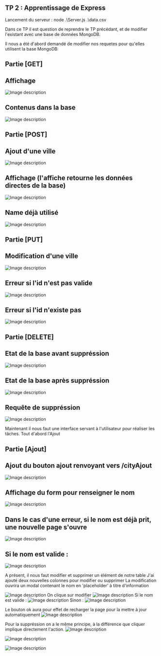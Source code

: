 ## TP 2 : Apprentissage de Express

Lancement du serveur : node .\Server.js .\data.csv

Dans ce TP il est question de reprendre le TP précédant, et de modifier l'existant avec une base de données MongoDB.

Il nous a été d'abord demandé de modifier nos requetes pour qu'elles utilisent la base MongoDB:

## Partie [GET]
## Affichage

![Image description](Captures/Get_cities_web_01.PNG)

## Contenus dans la base

![Image description](Captures/Get_cities_compas_02.PNG)

## Partie [POST]
## Ajout d'une ville

![Image description](Captures/Post_newCity_ok_03.PNG)

## Affichage (l'affiche retourne les données directes de la base)

![Image description](Captures/Get_cities_web_showPostOK_05.PNG)

## Name déjà utilisé

![Image description](Captures/Post_CityExist_Nok_04.PNG)

## Partie [PUT]
## Modification d'une ville

![Image description](Captures/Put_200_cityExist_06.PNG)

## Erreur si l'id n'est pas valide

![Image description](Captures/Put_400_idNotValid_06.PNG)

## Erreur si l'id n'existe pas

![Image description](Captures/Put_404_idNotExist_07.PNG)

## Partie [DELETE]
## Etat de la base avant suppréssion

![Image description](Captures/Delete_before_done_08.PNG)

## Etat de la base après suppréssion

![Image description](Captures/Delete_done_10.PNG)

## Requête de suppréssion

![Image description](Captures/Delete_request_done_09.PNG)

Maintenant il nous faut une interface servant à l'utilisateur pour réaliser les tâches.
Tout d'abord l'Ajout

## Partie [Ajout]
## Ajout du bouton ajout renvoyant vers /cityAjout

![Image description](Captures/Ajout_btn_ajoutVille.PNG)

## Affichage du form pour renseigner le nom

![Image description](Captures/cityAjout_front_11.PNG)

## Dans le cas d'une erreur, si le nom est déjà prit, une nouvelle page s'ouvre

![Image description](Captures/cityAjout_alreadyExist_12.PNG)

## Si le nom est valide :

![Image description](Captures/cityAjout_ok_13.PNG)

A présent, il nous faut modifier et supprimer un élément de notre table
J'ai ajouté deux nouvelles colonnes pour modifier ou supprimer
La modification ouvrira un modal contenant le nom en 'placeholder' à titre d'information

![Image description](Captures/modifications/front_table_btn_01.PNG)
On clique sur modifier
![Image description](Captures/modifications/clic_onModify_Nantes.PNG)
Si le nom est valide :
![Image description](Captures/modifications/Modify_ok.PNG)
Sinon :
![Image description](Captures/modifications/Name_already_use.PNG)

Le bouton ok aura pour effet de recharger la page pour la mettre à jour automatiquement
![Image description](Captures/modifications/reload_auto.PNG)

Pour la suppréssion on a le même principe, à la différence que cliquer implique directement l'action.
![Image description](Captures/suppression/beforeDelete.PNG)

![Image description](Captures/suppression/delete_ok.PNG)

![Image description](Captures/suppression/reload_auto.PNG)

